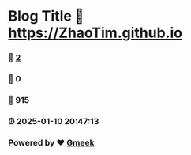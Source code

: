 # Blog Title :link: https://ZhaoTim.github.io 
### :page_facing_up: [2](https://ZhaoTim.github.io/tag.html) 
### :speech_balloon: 0 
### :hibiscus: 915 
### :alarm_clock: 2025-01-10 20:47:13 
### Powered by :heart: [Gmeek](https://github.com/Meekdai/Gmeek)
